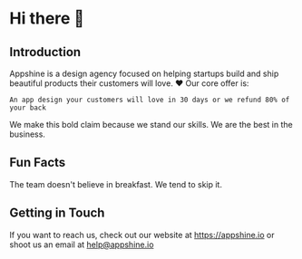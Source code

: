 # Hi there 👋

<!--

**Here are some ideas to get you started:**

🙋‍♀️ A short introduction - what is your organization all about?
🌈 Contribution guidelines - how can the community get involved?
👩‍💻 Useful resources - where can the community find your docs? Is there anything else the community should know?
🍿 Fun facts - what does your team eat for breakfast?
🧙 Remember, you can do mighty things with the power of [Markdown](https://docs.github.com/github/writing-on-github/getting-started-with-writing-and-formatting-on-github/basic-writing-and-formatting-syntax)
-->

## Introduction

Appshine is a design agency focused on helping startups build and ship beautiful products their customers will love. ❤️ 
Our core offer is:
```
An app design your customers will love in 30 days or we refund 80% of your back
```
We make this bold claim because we stand our skills. We are the best in the business.

## Fun Facts
The team doesn't believe in breakfast. We tend to skip it.

## Getting in Touch

If you want to reach us, check out our website at https://appshine.io or shoot us an email at help@appshine.io
